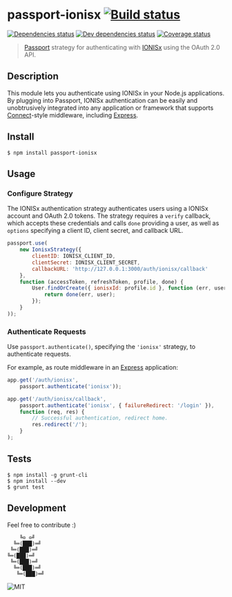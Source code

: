 # passport-ionisx [![Build status](https://circleci.com/gh/IONISx/passport-ionisx.svg?style=svg)](https://circleci.com/gh/IONISx/passport-ionisx)

[![Dependencies status](https://david-dm.org/tusbar/passport-ionisx.svg)](https://david-dm.org/tusbar/passport-ionisx)
[![Dev dependencies status](https://david-dm.org/tusbar/passport-ionisx/dev-status.svg)](https://david-dm.org/tusbar/passport-ionisx#info=devDependencies)
[![Coverage status](http://codecov.io/github/IONISx/passport-ionisx/coverage.svg?branch=master)](http://codecov.io/github/IONISx/passport-ionisx?branch=master)

> [Passport](http://passportjs.org/) strategy for authenticating with
[IONISx](https://IONISx) using the OAuth 2.0 API.

## Description

This module lets you authenticate using IONISx in your Node.js applications.
By plugging into Passport, IONISx authentication can be easily and unobtrusively
integrated into any application or framework that supports
[Connect](http://www.senchalabs.org/connect/)-style middleware, including
[Express](http://expressjs.com/).

## Install

```shell
$ npm install passport-ionisx
```

## Usage

### Configure Strategy

The IONISx authentication strategy authenticates users using a IONISx account
and OAuth 2.0 tokens.  The strategy requires a `verify` callback, which accepts
these credentials and calls `done` providing a user, as well as `options`
specifying a client ID, client secret, and callback URL.

```javascript
passport.use(
    new IonisxStrategy({
        clientID: IONISX_CLIENT_ID,
        clientSecret: IONISX_CLIENT_SECRET,
        callbackURL: 'http://127.0.0.1:3000/auth/ionisx/callback'
    },
    function (accessToken, refreshToken, profile, done) {
        User.findOrCreate({ ionisxId: profile.id }, function (err, user) {
            return done(err, user);
        });
    }
));
```

### Authenticate Requests

Use `passport.authenticate()`, specifying the `'ionisx'` strategy, to
authenticate requests.

For example, as route middleware in an [Express](http://expressjs.com/)
application:

```javascript
app.get('/auth/ionisx',
    passport.authenticate('ionisx'));

app.get('/auth/ionisx/callback',
    passport.authenticate('ionisx', { failureRedirect: '/login' }),
    function (req, res) {
        // Successful authentication, redirect home.
        res.redirect('/');
    }
);
```

## Tests

```shell
$ npm install -g grunt-cli
$ npm install --dev
$ grunt test
```

## Development

Feel free to contribute :)

```
    ╚⊙ ⊙╝
  ╚═(███)═╝
 ╚═(███)═╝
╚═(███)═╝
 ╚═(███)═╝
  ╚═(███)═╝
   ╚═(███)═╝
```

![MIT](https://img.shields.io/badge/licence-MIT-blue.svg)
